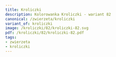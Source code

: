 ```yaml
---
title: Kroliczki
description: Kolorowanka Kroliczki - wariant 82
canonical: /zwierzeta/kroliczki
variant_of: kroliczki
image: /kroliczki/82/kroliczki-82.svg
pdf: /kroliczki/82/kroliczki-82.pdf
tags:
- zwierzeta
- kroliczki
---
```

